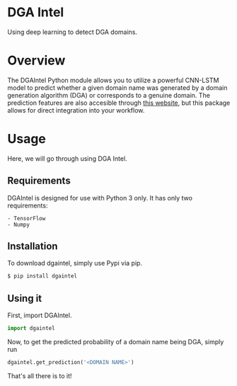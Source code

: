 # DGA Intel

Using deep learning to detect DGA domains.

# Overview
The DGAIntel Python module allows you to utilize a powerful CNN-LSTM model to predict whether a given domain name was generated by a domain generation algorithm (DGA) or corresponds to a genuine domain. The prediction features are also accesible through [this website](http://www.dgaintel.com/), but this package allows for direct integration into your workflow.

# Usage

Here, we will go through using DGA Intel.

## Requirements

DGAIntel is designed for use with Python 3 only. It has only two requirements:

    - TensorFlow
    - Numpy

## Installation

To download dgaintel, simply use Pypi via pip.
```sh
$ pip install dgaintel
```
<!-- 
Verify your installation worked by running
```Python
>>> import dgaintel
>>> dgaintel.get_prediction('microsoft.com')
``` -->

## Using it
First, import DGAIntel.

```Python
import dgaintel
```

Now, to get the predicted probability of a domain name being DGA, simply run

```Python
dgaintel.get_prediction('<DOMAIN NAME>')
```

That's all there is to it!
